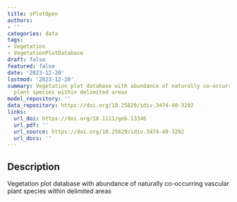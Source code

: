 ```yaml
---
title: sPlotOpen
authors:
- ''
categories: data
tags:
- Vegetation
- VegetationPlotDatabase
draft: false
featured: false
date: '2023-12-20'
lastmod: '2023-12-20'
summary: Vegetation plot database with abundance of naturally co-occurring vascular
  plant species within delimited areas
model_repository: ''
data_repository: https://doi.org/10.25829/idiv.3474-40-3292
links:
  url_doi: https://doi.org/10.1111/geb.13346
  url_pdf: ''
  url_source: https://doi.org/10.25829/idiv.3474-40-3292
  url_docs: ''
---
```


## Description

Vegetation plot database with abundance of naturally co-occurring vascular plant species within delimited areas

